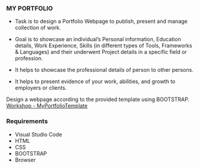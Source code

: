 ### MY PORTFOLIO
* Task is to design a Portfolio Webpage to publish, present and manage collection of work.

* Goal is to showcase an individual’s Personal information, Education details, Work Experience, Skills (in different  types of Tools, Frameworks & Languages) and their underwent Project details in a specific field or profession.

* It helps to showcase the professional details of person to other persons.

* It helps to present evidence of your work, abilities, and growth to employers or clients.

Design a webpage according to the provided template using BOOTSTRAP.
[Workshop - MyPortfolioTemplate](doc/MyPortfolio.pdf)

### Requirements
* Visual Studio Code
* HTML
* CSS
* BOOTSTRAP
* Browser